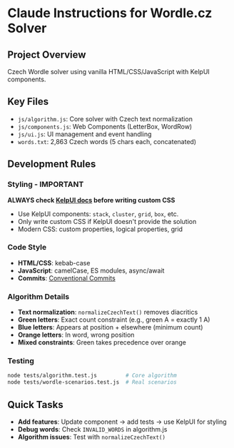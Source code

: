 # Claude Instructions for Wordle.cz Solver

## Project Overview
Czech Wordle solver using vanilla HTML/CSS/JavaScript with KelpUI components.

## Key Files
- `js/algorithm.js`: Core solver with Czech text normalization
- `js/components.js`: Web Components (LetterBox, WordRow)
- `js/ui.js`: UI management and event handling
- `words.txt`: 2,863 Czech words (5 chars each, concatenated)

## Development Rules

### Styling - IMPORTANT
**ALWAYS check [KelpUI docs](https://kelpui.com/docs/) before writing custom CSS**
- Use KelpUI components: `stack`, `cluster`, `grid`, `box`, etc.
- Only write custom CSS if KelpUI doesn't provide the solution
- Modern CSS: custom properties, logical properties, grid

### Code Style
- **HTML/CSS**: kebab-case
- **JavaScript**: camelCase, ES modules, async/await
- **Commits**: [Conventional Commits](https://conventionalcommits.org/)

### Algorithm Details
- **Text normalization**: `normalizeCzechText()` removes diacritics
- **Green letters**: Exact count constraint (e.g., green A = exactly 1 A)
- **Blue letters**: Appears at position + elsewhere (minimum count)
- **Orange letters**: In word, wrong position
- **Mixed constraints**: Green takes precedence over orange

### Testing
```bash
node tests/algorithm.test.js         # Core algorithm
node tests/wordle-scenarios.test.js  # Real scenarios
```

## Quick Tasks
- **Add features**: Update component → add tests → use KelpUI for styling
- **Debug words**: Check `INVALID_WORDS` in algorithm.js
- **Algorithm issues**: Test with `normalizeCzechText()`